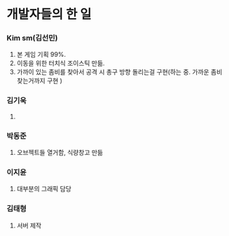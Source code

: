 # 개발자들의 한 일   

### Kim sm(김선민)  
1. 본 게임 기획 99%.
2. 이동을 위한 터치식 조이스틱 만듦.
3. 가까이 있는 좀비를 찾아서 공격 시 총구 방향 돌리는걸 구현(하는 중. 가까운 좀비 찾는거까지 구현 )

### 김기욱  
1. 

### 박동준  
1. 오브젝트들 열거함, 식량창고 만듦

### 이지윤
1. 대부분의 그래픽 담당

### 김태형
1. 서버 제작
